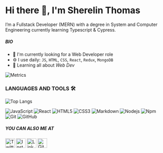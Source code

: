# Hi there 👋, I'm Sherelin Thomas

I’m a Fullstack Developer (MERN) with a degree in System and Computer Engineering currently learning Typescript & Cypress.

##### BIO

- 🏢 I'm currently looking for a Web Developer role
- ⚙️ I use daily: `JS`, `HTML`, `CSS`, `React`, `Redux`, `MongoDB`
- 🌱 Learning all about _Web Dev_

![Metrics](https://metrics.lecoq.io/Sherelint?template=classic&base.header=0&base.activity=0&base.community=0&base.repositories=0&base.metadata=0&isocalendar=1&isocalendar.duration=half-year&config.timezone=America%2FPanama)

### LANGUAGES AND TOOLS 🛠

![Top Langs](https://github-readme-stats.vercel.app/api/top-langs/?username=Sherelint&layout=compact)

![JavaScript](https://img.shields.io/badge/-JavaScript-%23F7DF1C?style=flat-square&logo=javascript&logoColor=000000&labelColor=%23F7DF1C&color=%23FFCE5A)
![React](https://img.shields.io/badge/-React-61DAFB?style=flat-square&logo=react&logoColor=ffffff)
![HTML5](https://img.shields.io/badge/-HTML5-%23E44D27?style=flat-square&logo=html5&logoColor=ffffff)
![CSS3](https://img.shields.io/badge/-CSS3-%231572B6?style=flat-square&logo=css3)
![Markdown](https://img.shields.io/badge/-Markdown-000000?style=flat-square&logo=markdown)
![Nodejs](https://img.shields.io/badge/-Nodejs-339933?style=flat-square&logo=Node.js&logoColor=ffffff)
![Npm](https://img.shields.io/badge/-npm-CB3837?style=flat-square&logo=npm)
![Git](https://img.shields.io/badge/-Git-%23F05032?style=flat-square&logo=git&logoColor=%23ffffff)
![GitHub](https://img.shields.io/badge/-GitHub-181717?style=flat-square&logo=github)

##### YOU CAN ALSO ME AT

<a href="https://twitter.com/sherelint" target="_blank"><img src="https://raw.githubusercontent.com/arturssmirnovs/arturssmirnovs/master/tw.png" alt="Twitter" width="30"></a>
<a href="https://www.instagram.com/sherelinthomas/" target="_blank"><img src="https://raw.githubusercontent.com/arturssmirnovs/arturssmirnovs/master/ig.png" alt="Instagram" width="30"></a>
<a href="https://www.linkedin.com/in/sherelin-thomas/" target="_blank"><img src="https://raw.githubusercontent.com/arturssmirnovs/arturssmirnovs/master/in.png" alt="LinkedIn" width="30"></a>
<a href="https://github.com/Sherelint" target="_blank"><img src="https://raw.githubusercontent.com/arturssmirnovs/arturssmirnovs/master/git.png" alt="GitHub" width="30"></a>
